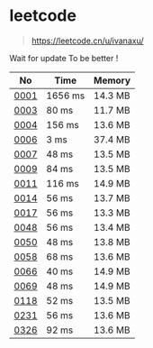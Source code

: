 # leetcode
> https://leetcode.cn/u/ivanaxu/

Wait for update To be better !

|No|Time|Memory|
| - | - | - |
|[0001](https://leetcode.cn/problems/two-sum/)|1656 ms |14.3 MB |
|[0003](https://leetcode.cn/problems/longest-substring-without-repeating-characters/)|80 ms	|11.7 MB	|
|[0004](https://leetcode.cn/problems/median-of-two-sorted-arrays/)|156 ms	|13.6 MB	|
|[0006](https://leetcode.cn/problems/zigzag-conversion/)|3 ms	|37.4 MB	|
|[0007](https://leetcode.cn/problems/reverse-integer/)|48 ms	|13.5 MB	|
|[0009](https://leetcode.cn/problems/palindrome-number/)|84 ms	|13.5 MB	|
|[0011](https://leetcode.cn/problems/container-with-most-water/)|116 ms	|14.9 MB	|
|[0014](https://leetcode.cn/problems/longest-common-prefix/)|56 ms	|13.7 MB	|
|[0017](https://leetcode.cn/problems/letter-combinations-of-a-phone-number/)|56 ms	|13.3 MB	|
|[0048](https://leetcode.cn/problems/rotate-image/)|56 ms	|13.4 MB	|
|[0050](https://leetcode.cn/problems/powx-n/)|48 ms	|13.8 MB	|
|[0058](https://leetcode.cn/problems/length-of-last-word/)|68 ms	|13.6 MB	|
|[0066](https://leetcode.cn/problems/plus-one/)|40 ms	|14.9 MB	|
|[0069](https://leetcode.cn/problems/sqrtx/)|48 ms	|14.9 MB	|
|[0118](https://leetcode.cn/problems/pascals-triangle/)|52 ms	|13.5 MB	|
|[0231](https://leetcode.cn/problems/power-of-two/)|56 ms	|13.6 MB	|
|[0326](https://leetcode.cn/problems/power-of-three/)|92 ms	|13.6 MB	|
